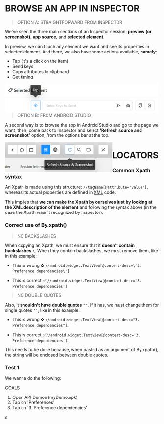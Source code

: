 # BROWSE AN APP IN INSPECTOR

> OPTION A: STRAIGHTFORWARD FROM INSPECTOR

We've seen the three main sections of an Inspector session: **preview (or screenshot)**, **app source**, and **selected element**.

In preview, we can touch any element we want and see its properties in selected element. And there, we also have some actions available, **namely**:

- Tap (it's a click on the item)
- Send keys
- Copy attributes to clipboard
- Get timing

<img src="images/im_03.png" width="500" style="float: left;">



> OPTION B: FROM ANDROID STUDIO

A second way is to browse the app in Android Studio and go to the page we want, then, come back to Inspector and select **'Refresh source and screenshot'** option, from the options bar at the top.

<img src="images/im_04.png" width="350" style="float: left;">



# LOCATORS

### Common Xpath syntax

An Xpath is made using this structure: `//tagName[@attribute='value']`, whereas its actual properties are defined in <u>XML</u> code.

This implies that **we can make the Xpath by ourselves just by looking at the XML description of the element** and following the syntax above (in the case the Xpath wasn't recognized by Inspector).

### Correct use of By.xpath()

> NO BACKSLASHES

When copying an Xpath, we must ensure that it **doesn't contain backslashes** `\`. When they contain backslashes, we must remove them, like in this example: 

- This is wrong ❎ `//android.widget.TextView[@content-desc=\'3. Preference dependencies\']`

- This is correct ✅ `//android.widget.TextView[@content-desc='3. Preference dependencies']`



> NO DOUBLE QUOTES

Also, it **shouldn't have double quotes** `""`. If it has, we must change them for single quotes `''`, like in this example:

* This is wrong ❎ `//android.widget.TextView[@content-desc="3. Preference dependencies"]`.

- This is correct ✅`//android.widget.TextView[@content-desc='3. Preference dependencies']`.

This needs to be done because, when pasted as an argument of By.xpath(), the string will be enclosed between double quotes.



### Test 1

We wanna do the following:

GOALS

1. Open API Demos (myDemo.apk)
2. Tap on 'Preferences'
3. Tap on '3. Preference dependencies'

s
